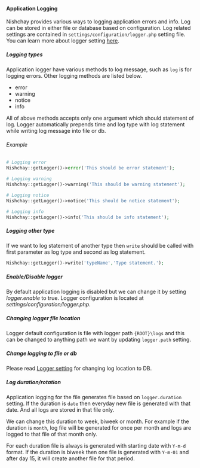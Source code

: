 #### Application Logging

Nishchay provides various ways to logging application errors and info. Log can be stored in either file or database based on configuration. Log related settings are contained in `settings/configuration/logger.php` setting file. You can learn more about logger setting [here](/learningCenter/settings/logger).

##### Logging types

Application logger have various methods to log message, such as `log` is for logging errors. Other logging methods are listed below.

*   error
*   warning
*   notice
*   info

All of above methods accepts only one argument which should statement of log. Logger automatically prepends time and log type with log statement while writing log message into file or db.

###### Example
```php
# Logging error
Nishchay::getLogger()->error('This should be error statement');

# Logging warning
Nishchay::getLogger()->warning('This should be warning statement');

# Logging notice
Nishchay::getLogger()->notice('This should be notice statement');

# Logging info
Nishchay::getLogger()->info('This should be info statement');
```
##### Logging other type

If we want to log statement of another type then `write` should be called with first parameter as log type and second as log statement.
```php
Nishchay::getLogger()->write('typeName','Type statement.');
```
##### Enable/Disable logger

By default application logging is disabled but we can change it by setting _logger.enable_ to true. Logger configuration is located at _settings/configuration/logger.php_.

##### Changing logger file location

Logger default configuration is file with logger path `{ROOT}\logs` and this can be changed to anything path we want by updating `logger.path` setting.

##### Change logging to file or db

Please read [Logger setting](/learningCenter/settings/logger) for changing log location to DB.

##### Log duration/rotation

Application logging for the file generates file based on `logger.duration` setting. If the duration is `date` then everyday new file is generated with that date. And all logs are stored in that file only.

We can change this duration to week, biweek or month. For example if the duration is `month`, log file will be generated for once per month and logs are logged to that file of that month only.

For each duration file is always is generated with starting date with `Y-m-d` format. If the duration is biweek then one file is generated with `Y-m-01` and after day 15, it will create another file for that period.